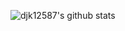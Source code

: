 ![djk12587's github stats](https://github-readme-stats.vercel.app/api?username=djk12587&show_icons=true&theme=dark&count_private=true&include_all_commits=true)
